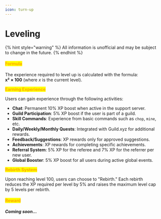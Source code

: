 ```yaml
---
icon: turn-up
---
```


# Leveling

{% hint style="warning" %}
All information is unofficial and may be subject to change in the future.
{% endhint %}

#### <mark style="color:orange;">Formula</mark>

The experience required to level up is calculated with the formula:\
**x² × 100** (where _x_ is the current level).

<mark style="color:orange;">**Earning Experience**</mark>

Users can gain experience through the following activities:

* **Chat**: Permanent 10% XP boost when active in the support server.
* **Guild Participation**: 5% XP boost if the user is part of a guild.
* **Skill Commands**: Experience from basic commands such as `chop`, `mine`, etc.
* **Daily/Weekly/Monthly Quests**: Integrated with Guild.xyz for additional rewards.
* **Feedback/Suggestions**: XP rewards only for approved suggestions.
* **Achievements**: XP rewards for completing specific achievements.
* **Referral System**: 5% XP for the referee and 7% XP for the referrer per new user.
* **Global Booster**: 5% XP boost for all users during active global events.

<mark style="color:orange;">**Rebirth System**</mark>

Upon reaching level 100, users can choose to "Rebirth." Each rebirth reduces the XP required per level by 5% and raises the maximum level cap by 5 levels per rebirth.

#### <mark style="color:orange;">Reward</mark>

_**Coming soon...**_

